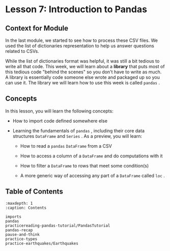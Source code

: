 # <i class="fas fa-book fa-fw"></i> Lesson 7: Introduction to Pandas

## Context for Module

In the last module, we started to see how to process these CSV files. We used the list of dictionaries representation to help us answer questions related to CSVs.

While the list of dictionaries format was helpful, it was still a bit tedious to write all that code. This week, we will learn about a **library** that puts most of this tedious code "behind the scenes" so you don't have to write as much. A library is essentially code someone else wrote and packaged up so you can use it. The library we will learn how to use this week is called `pandas` .

## Concepts

In this lesson, you will learn the following concepts:

- How to import code defined somewhere else

- Learning the fundamentals of `pandas` , including their core data structures `DataFrame` and `Series` . As a preview, you will learn:

  - How to read a `pandas` `DataFrame` from a CSV

  - How to access a column of a `DataFrame` and do computations with it

  - How to filter a `DataFrame` to rows that meet some condition(s)

  - A more generic way of accessing any part of a `DataFrame` called `loc` .

## Table of Contents

```{toctree}
:maxdepth: 1
:caption: Contents

imports
pandas
practicereading-pandas-tutorial/PandasTutorial
pandas-recap
pause-and-think
practice-types
practice-earthquakes/Earthquakes
```
